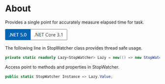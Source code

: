 ﻿# About

Provides a single point for accurately measure elapsed time for task.

![version](../assets/Versions.png)

The following line in StopWatcher class provides thread safe usage.
```csharp
private static readonly Lazy<StopWatcher> Lazy = new(() => new StopWatcher());
```

Access point to methods and properties in StopWatcher.

```csharp
public static StopWatcher Instance => Lazy.Value;
```